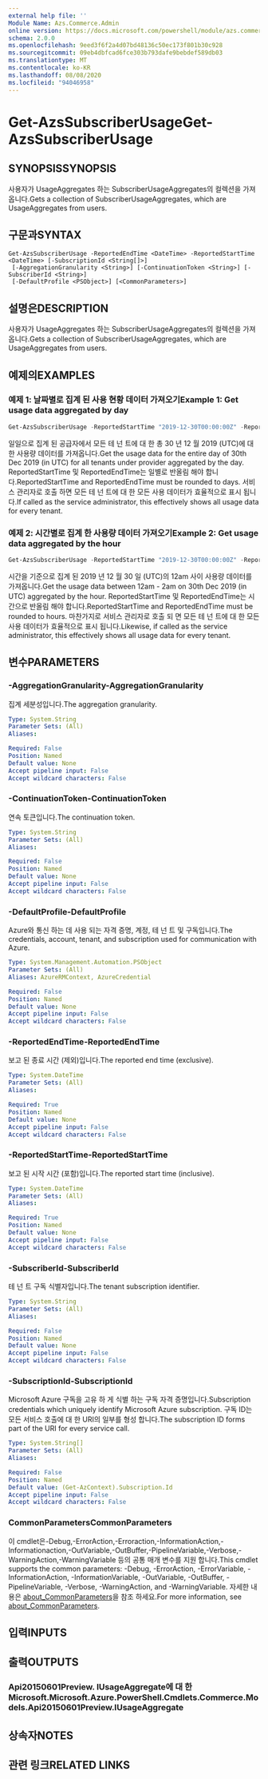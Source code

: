 ```yaml
---
external help file: ''
Module Name: Azs.Commerce.Admin
online version: https://docs.microsoft.com/powershell/module/azs.commerce.admin/get-azssubscriberusage
schema: 2.0.0
ms.openlocfilehash: 9eed3f6f2a4d07bd48136c50ec173f801b30c928
ms.sourcegitcommit: 09eb4dbfcad6fce303b793dafe9bebdef589db03
ms.translationtype: MT
ms.contentlocale: ko-KR
ms.lasthandoff: 08/08/2020
ms.locfileid: "94046958"
---
```

# <span data-ttu-id="32ee8-101">Get-AzsSubscriberUsage</span><span class="sxs-lookup"><span data-stu-id="32ee8-101">Get-AzsSubscriberUsage</span></span>

## <span data-ttu-id="32ee8-102">SYNOPSIS</span><span class="sxs-lookup"><span data-stu-id="32ee8-102">SYNOPSIS</span></span>
<span data-ttu-id="32ee8-103">사용자가 UsageAggregates 하는 SubscriberUsageAggregates의 컬렉션을 가져옵니다.</span><span class="sxs-lookup"><span data-stu-id="32ee8-103">Gets a collection of SubscriberUsageAggregates, which are UsageAggregates from users.</span></span>

## <span data-ttu-id="32ee8-104">구문과</span><span class="sxs-lookup"><span data-stu-id="32ee8-104">SYNTAX</span></span>

```
Get-AzsSubscriberUsage -ReportedEndTime <DateTime> -ReportedStartTime <DateTime> [-SubscriptionId <String[]>]
 [-AggregationGranularity <String>] [-ContinuationToken <String>] [-SubscriberId <String>]
 [-DefaultProfile <PSObject>] [<CommonParameters>]
```

## <span data-ttu-id="32ee8-105">설명은</span><span class="sxs-lookup"><span data-stu-id="32ee8-105">DESCRIPTION</span></span>
<span data-ttu-id="32ee8-106">사용자가 UsageAggregates 하는 SubscriberUsageAggregates의 컬렉션을 가져옵니다.</span><span class="sxs-lookup"><span data-stu-id="32ee8-106">Gets a collection of SubscriberUsageAggregates, which are UsageAggregates from users.</span></span>

## <span data-ttu-id="32ee8-107">예제의</span><span class="sxs-lookup"><span data-stu-id="32ee8-107">EXAMPLES</span></span>

### <span data-ttu-id="32ee8-108">예제 1: 날짜별로 집계 된 사용 현황 데이터 가져오기</span><span class="sxs-lookup"><span data-stu-id="32ee8-108">Example 1: Get usage data aggregated by day</span></span>
```powershell
Get-AzsSubscriberUsage -ReportedStartTime "2019-12-30T00:00:00Z" -ReportedEndTime "2019-12-31T00:00:00Z" -AggregationGranularity Daily
```

<span data-ttu-id="32ee8-109">일일으로 집계 된 공급자에서 모든 테 넌 트에 대 한 총 30 년 12 월 2019 (UTC)에 대 한 사용량 데이터를 가져옵니다.</span><span class="sxs-lookup"><span data-stu-id="32ee8-109">Get the usage data for the entire day of 30th Dec 2019 (in UTC) for all tenants under provider aggregated by the day.</span></span>
<span data-ttu-id="32ee8-110">ReportedStartTime 및 ReportedEndTime는 일별로 반올림 해야 합니다.</span><span class="sxs-lookup"><span data-stu-id="32ee8-110">ReportedStartTime and ReportedEndTime must be rounded to days.</span></span>
<span data-ttu-id="32ee8-111">서비스 관리자로 호출 하면 모든 테 넌 트에 대 한 모든 사용 데이터가 효율적으로 표시 됩니다.</span><span class="sxs-lookup"><span data-stu-id="32ee8-111">If called as the service administrator, this effectively shows all usage data for every tenant.</span></span>

### <span data-ttu-id="32ee8-112">예제 2: 시간별로 집계 한 사용량 데이터 가져오기</span><span class="sxs-lookup"><span data-stu-id="32ee8-112">Example 2: Get usage data aggregated by the hour</span></span>
```powershell
Get-AzsSubscriberUsage -ReportedStartTime "2019-12-30T00:00:00Z" -ReportedEndTime "2019-12-30T02:00:00Z" -AggregationGranularity Hourly
```

<span data-ttu-id="32ee8-113">시간을 기준으로 집계 된 2019 년 12 월 30 일 (UTC)의 12am 사이 사용량 데이터를 가져옵니다.</span><span class="sxs-lookup"><span data-stu-id="32ee8-113">Get the usage data between  12am - 2am on 30th Dec 2019 (in UTC) aggregated by the hour.</span></span>
<span data-ttu-id="32ee8-114">ReportedStartTime 및 ReportedEndTime는 시간으로 반올림 해야 합니다.</span><span class="sxs-lookup"><span data-stu-id="32ee8-114">ReportedStartTime and ReportedEndTime must be rounded to hours.</span></span>
<span data-ttu-id="32ee8-115">마찬가지로 서비스 관리자로 호출 되 면 모든 테 넌 트에 대 한 모든 사용 데이터가 효율적으로 표시 됩니다.</span><span class="sxs-lookup"><span data-stu-id="32ee8-115">Likewise, if called as the service administrator, this effectively shows all usage data for every tenant.</span></span>

## <span data-ttu-id="32ee8-116">변수</span><span class="sxs-lookup"><span data-stu-id="32ee8-116">PARAMETERS</span></span>

### <span data-ttu-id="32ee8-117">-AggregationGranularity</span><span class="sxs-lookup"><span data-stu-id="32ee8-117">-AggregationGranularity</span></span>
<span data-ttu-id="32ee8-118">집계 세분성입니다.</span><span class="sxs-lookup"><span data-stu-id="32ee8-118">The aggregation granularity.</span></span>

```yaml
Type: System.String
Parameter Sets: (All)
Aliases:

Required: False
Position: Named
Default value: None
Accept pipeline input: False
Accept wildcard characters: False

```

### <span data-ttu-id="32ee8-119">-ContinuationToken</span><span class="sxs-lookup"><span data-stu-id="32ee8-119">-ContinuationToken</span></span>
<span data-ttu-id="32ee8-120">연속 토큰입니다.</span><span class="sxs-lookup"><span data-stu-id="32ee8-120">The continuation token.</span></span>

```yaml
Type: System.String
Parameter Sets: (All)
Aliases:

Required: False
Position: Named
Default value: None
Accept pipeline input: False
Accept wildcard characters: False

```

### <span data-ttu-id="32ee8-121">-DefaultProfile</span><span class="sxs-lookup"><span data-stu-id="32ee8-121">-DefaultProfile</span></span>
<span data-ttu-id="32ee8-122">Azure와 통신 하는 데 사용 되는 자격 증명, 계정, 테 넌 트 및 구독입니다.</span><span class="sxs-lookup"><span data-stu-id="32ee8-122">The credentials, account, tenant, and subscription used for communication with Azure.</span></span>

```yaml
Type: System.Management.Automation.PSObject
Parameter Sets: (All)
Aliases: AzureRMContext, AzureCredential

Required: False
Position: Named
Default value: None
Accept pipeline input: False
Accept wildcard characters: False

```

### <span data-ttu-id="32ee8-123">-ReportedEndTime</span><span class="sxs-lookup"><span data-stu-id="32ee8-123">-ReportedEndTime</span></span>
<span data-ttu-id="32ee8-124">보고 된 종료 시간 (제외)입니다.</span><span class="sxs-lookup"><span data-stu-id="32ee8-124">The reported end time (exclusive).</span></span>

```yaml
Type: System.DateTime
Parameter Sets: (All)
Aliases:

Required: True
Position: Named
Default value: None
Accept pipeline input: False
Accept wildcard characters: False

```

### <span data-ttu-id="32ee8-125">-ReportedStartTime</span><span class="sxs-lookup"><span data-stu-id="32ee8-125">-ReportedStartTime</span></span>
<span data-ttu-id="32ee8-126">보고 된 시작 시간 (포함)입니다.</span><span class="sxs-lookup"><span data-stu-id="32ee8-126">The reported start time (inclusive).</span></span>

```yaml
Type: System.DateTime
Parameter Sets: (All)
Aliases:

Required: True
Position: Named
Default value: None
Accept pipeline input: False
Accept wildcard characters: False

```

### <span data-ttu-id="32ee8-127">-SubscriberId</span><span class="sxs-lookup"><span data-stu-id="32ee8-127">-SubscriberId</span></span>
<span data-ttu-id="32ee8-128">테 넌 트 구독 식별자입니다.</span><span class="sxs-lookup"><span data-stu-id="32ee8-128">The tenant subscription identifier.</span></span>

```yaml
Type: System.String
Parameter Sets: (All)
Aliases:

Required: False
Position: Named
Default value: None
Accept pipeline input: False
Accept wildcard characters: False

```

### <span data-ttu-id="32ee8-129">-SubscriptionId</span><span class="sxs-lookup"><span data-stu-id="32ee8-129">-SubscriptionId</span></span>
<span data-ttu-id="32ee8-130">Microsoft Azure 구독을 고유 하 게 식별 하는 구독 자격 증명입니다.</span><span class="sxs-lookup"><span data-stu-id="32ee8-130">Subscription credentials which uniquely identify Microsoft Azure subscription.</span></span> <span data-ttu-id="32ee8-131">구독 ID는 모든 서비스 호출에 대 한 URI의 일부를 형성 합니다.</span><span class="sxs-lookup"><span data-stu-id="32ee8-131">The subscription ID forms part of the URI for every service call.</span></span>

```yaml
Type: System.String[]
Parameter Sets: (All)
Aliases:

Required: False
Position: Named
Default value: (Get-AzContext).Subscription.Id
Accept pipeline input: False
Accept wildcard characters: False

```

### <span data-ttu-id="32ee8-132">CommonParameters</span><span class="sxs-lookup"><span data-stu-id="32ee8-132">CommonParameters</span></span>
<span data-ttu-id="32ee8-133">이 cmdlet은-Debug,-ErrorAction,-Erroraction,-InformationAction,-Informationaction,-OutVariable,-OutBuffer,-PipelineVariable,-Verbose,-WarningAction,-WarningVariable 등의 공통 매개 변수를 지원 합니다.</span><span class="sxs-lookup"><span data-stu-id="32ee8-133">This cmdlet supports the common parameters: -Debug, -ErrorAction, -ErrorVariable, -InformationAction, -InformationVariable, -OutVariable, -OutBuffer, -PipelineVariable, -Verbose, -WarningAction, and -WarningVariable.</span></span> <span data-ttu-id="32ee8-134">자세한 내용은 [about_CommonParameters](http://go.microsoft.com/fwlink/?LinkID=113216)을 참조 하세요.</span><span class="sxs-lookup"><span data-stu-id="32ee8-134">For more information, see [about_CommonParameters](http://go.microsoft.com/fwlink/?LinkID=113216).</span></span>

## <span data-ttu-id="32ee8-135">입력</span><span class="sxs-lookup"><span data-stu-id="32ee8-135">INPUTS</span></span>

## <span data-ttu-id="32ee8-136">출력</span><span class="sxs-lookup"><span data-stu-id="32ee8-136">OUTPUTS</span></span>

### <span data-ttu-id="32ee8-137">Api20150601Preview. IUsageAggregate에 대 한 Microsoft.</span><span class="sxs-lookup"><span data-stu-id="32ee8-137">Microsoft.Azure.PowerShell.Cmdlets.Commerce.Models.Api20150601Preview.IUsageAggregate</span></span>



## <span data-ttu-id="32ee8-138">상속자</span><span class="sxs-lookup"><span data-stu-id="32ee8-138">NOTES</span></span>

## <span data-ttu-id="32ee8-139">관련 링크</span><span class="sxs-lookup"><span data-stu-id="32ee8-139">RELATED LINKS</span></span>

